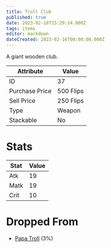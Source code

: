 ```yaml
---
title: Troll Club
published: true
date: 2023-02-18T15:29:14.000Z
tags: items
editor: markdown
dateCreated: 2023-02-16T00:00:00.000Z
---
```


A giant wooden club.

|Attribute|Value|
|-|-|
|ID|37|
|Purchase Price|500 Flips|
|Sell Price|250 Flips|
|Type|Weapon|
|Stackable|No|

# Stats
|Stat|Value|
|-|-|
|Atk|19|
|Matk|19|
|Crit|10|

# Dropped From
 * [Papa Troll](/monsters/papa-troll.md) (3%)
